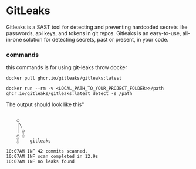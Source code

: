 # GitLeaks 
Gitleaks is a SAST tool for detecting and preventing hardcoded secrets like passwords, 
api keys, and tokens in git repos. Gitleaks is an easy-to-use, 
all-in-one solution for detecting secrets, past or present, in your code.

### commands
this commands is for using git-leaks throw docker
```commandline
docker pull ghcr.io/gitleaks/gitleaks:latest

docker run --rm -v <LOCAL_PATH_TO_YOUR_PROJECT_FOLDER>>/path ghcr.io/gitleaks/gitleaks:latest detect -s /path
```

The output should look like this"
```text

    ○
    │╲
    │ ○
    ○ ░
    ░    gitleaks

10:07AM INF 42 commits scanned.
10:07AM INF scan completed in 12.9s
10:07AM INF no leaks found
```
